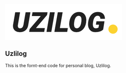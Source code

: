 ![](https://github.com/Uzihoon/uzilog/blob/develop/logo.png)

## Uzlilog

This is the fornt-end code for personal blog, Uzlilog.
